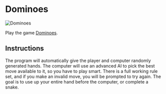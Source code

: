 # Dominoes

![Dominoes](https://upload.wikimedia.org/wikipedia/commons/8/86/COLLECTIE_TROPENMUSEUM_Bemanning_tijdens_een_spel_domino_aan_boord_van_een_schip_TMnr_60008507.jpg)

Play the game [Dominoes](https://en.wikipedia.org/wiki/Dominoes). 

## Instructions

The program will automatically give the player and computer randomly generated hands. The computer will use an advanced AI to pick the best move available to it, so you have to play smart. There is a full working rule set, and if you make an invalid move, you will be prompted to try again. The goal is to use up your entire hand before the computer, or complete a snake.
